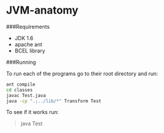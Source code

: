 # JVM-anatomy

###Requirements
* JDK 1.6
* apache ant
* BCEL library

###Running

To run each of the programs go to their root directory and run:

```sh
ant compile
cd classes
javac Test.java
java -cp ".;../lib/*" Transform Test
```

To see if it works run:

> java Test
